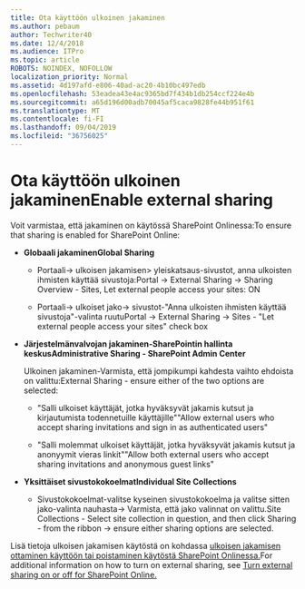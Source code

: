 ```yaml
---
title: Ota käyttöön ulkoinen jakaminen
ms.author: pebaum
author: Techwriter40
ms.date: 12/4/2018
ms.audience: ITPro
ms.topic: article
ROBOTS: NOINDEX, NOFOLLOW
localization_priority: Normal
ms.assetid: 4d197afd-e806-40ad-ac20-4b10bc497edb
ms.openlocfilehash: 53eadea43e4ac9365bd7f434b1db254ccf224e4b
ms.sourcegitcommit: a65d196d00adb70045af5caca9828fe44b951f61
ms.translationtype: MT
ms.contentlocale: fi-FI
ms.lasthandoff: 09/04/2019
ms.locfileid: "36756025"
---
```

# <a name="enable-external-sharing"></a><span data-ttu-id="e384f-102">Ota käyttöön ulkoinen jakaminen</span><span class="sxs-lookup"><span data-stu-id="e384f-102">Enable external sharing</span></span>

 <span data-ttu-id="e384f-103">Voit varmistaa, että jakaminen on käytössä SharePoint Onlinessa:</span><span class="sxs-lookup"><span data-stu-id="e384f-103">To ensure that sharing is enabled for SharePoint Online:</span></span>
  
- <span data-ttu-id="e384f-104">**Globaali jakaminen**</span><span class="sxs-lookup"><span data-stu-id="e384f-104">**Global Sharing**</span></span>
    
  - <span data-ttu-id="e384f-105">Portaali-\> ulkoisen jakamisen\> yleiskatsaus-sivustot, anna ulkoisten ihmisten käyttää sivustoja:</span><span class="sxs-lookup"><span data-stu-id="e384f-105">Portal -\> External Sharing -\> Sharing Overview - Sites, Let external people access your sites: ON</span></span>
    
  - <span data-ttu-id="e384f-106">Portaali-\> ulkoiset jako-\> sivustot-"Anna ulkoisten ihmisten käyttää sivustoja"-valinta ruutu</span><span class="sxs-lookup"><span data-stu-id="e384f-106">Portal -\> External Sharing -\> Sites - "Let external people access your sites" check box</span></span>
    
- <span data-ttu-id="e384f-107">**Järjestelmänvalvojan jakaminen-SharePointin hallinta keskus**</span><span class="sxs-lookup"><span data-stu-id="e384f-107">**Administrative Sharing - SharePoint Admin Center**</span></span>
    
    <span data-ttu-id="e384f-108">Ulkoinen jakaminen-Varmista, että jompikumpi kahdesta vaihto ehdoista on valittu:</span><span class="sxs-lookup"><span data-stu-id="e384f-108">External Sharing - ensure either of the two options are selected:</span></span>
    
  - <span data-ttu-id="e384f-109">"Salli ulkoiset käyttäjät, jotka hyväksyvät jakamis kutsut ja kirjautumista todennetuille käyttäjille"</span><span class="sxs-lookup"><span data-stu-id="e384f-109">"Allow external users who accept sharing invitations and sign in as authenticated users"</span></span>
    
  - <span data-ttu-id="e384f-110">"Salli molemmat ulkoiset käyttäjät, jotka hyväksyvät jakamis kutsut ja anonyymit vieras linkit"</span><span class="sxs-lookup"><span data-stu-id="e384f-110">"Allow both external users who accept sharing invitations and anonymous guest links"</span></span>
    
- <span data-ttu-id="e384f-111">**Yksittäiset sivustokokoelmat**</span><span class="sxs-lookup"><span data-stu-id="e384f-111">**Individual Site Collections**</span></span>
    
  - <span data-ttu-id="e384f-112">Sivustokokoelmat-valitse kyseinen sivustokokoelma ja valitse sitten jako-valinta nauhasta-\> Varmista, että jako valinnat on valittu.</span><span class="sxs-lookup"><span data-stu-id="e384f-112">Site Collections - Select site collection in question, and then click Sharing - from the ribbon -\> ensure either sharing options are selected.</span></span>
    
<span data-ttu-id="e384f-113">Lisä tietoja ulkoisen jakamisen käytöstä on kohdassa [ulkoisen jakamisen ottaminen käyttöön tai poistaminen käytöstä SharePoint Onlinessa.](https://go.microsoft.com/fwlink/?linkid=2047681&amp;clcid=0x409)</span><span class="sxs-lookup"><span data-stu-id="e384f-113">For additional information on how to turn on external sharing, see [Turn external sharing on or off for SharePoint Online.](https://go.microsoft.com/fwlink/?linkid=2047681&amp;clcid=0x409)</span></span>
  

